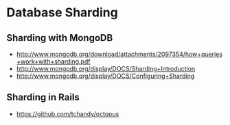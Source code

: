 # Database Sharding

## Sharding with MongoDB

- http://www.mongodb.org/download/attachments/2097354/how+queries+work+with+sharding.pdf
- http://www.mongodb.org/display/DOCS/Sharding+Introduction
- http://www.mongodb.org/display/DOCS/Configuring+Sharding

## Sharding in Rails

- https://github.com/tchandy/octopus